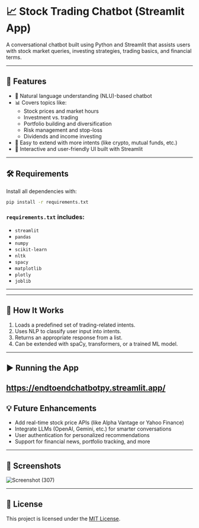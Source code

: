 # 📈 Stock Trading Chatbot (Streamlit App)

A conversational chatbot built using Python and Streamlit that assists users with stock market queries, investing strategies, trading basics, and financial terms.

---

## 🚀 Features

- 💬 Natural language understanding (NLU)-based chatbot
- 📊 Covers topics like:
  - Stock prices and market hours
  - Investment vs. trading
  - Portfolio building and diversification
  - Risk management and stop-loss
  - Dividends and income investing
- 🎯 Easy to extend with more intents (like crypto, mutual funds, etc.)
- 📱 Interactive and user-friendly UI built with Streamlit

---

## 🛠️ Requirements

Install all dependencies with:

```bash
pip install -r requirements.txt
````

### `requirements.txt` includes:

* `streamlit`
* `pandas`
* `numpy`
* `scikit-learn`
* `nltk`
* `spacy`
* `matplotlib`
* `plotly`
* `joblib`

---
---

## 🧠 How It Works

1. Loads a predefined set of trading-related intents.
2. Uses NLP to classify user input into intents.
3. Returns an appropriate response from a list.
4. Can be extended with spaCy, transformers, or a trained ML model.

---

## ▶️ Running the App
https://endtoendchatbotpy.streamlit.app/
---

## 💡 Future Enhancements

* Add real-time stock price APIs (like Alpha Vantage or Yahoo Finance)
* Integrate LLMs (OpenAI, Gemini, etc.) for smarter conversations
* User authentication for personalized recommendations
* Support for financial news, portfolio tracking, and more

---

## 📸 Screenshots
![Screenshot (307)](https://github.com/user-attachments/assets/885d99a3-23d4-462e-ba10-85cb02abab3a)

---
## 📄 License

This project is licensed under the [MIT License](LICENSE).

```

